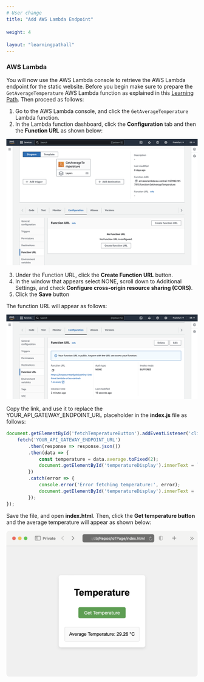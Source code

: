 ```yaml
---
# User change
title: "Add AWS Lambda Endpoint"

weight: 4

layout: "learningpathall"
---
```


### AWS Lambda

You will now use the AWS Lambda console to retrieve the AWS Lambda endpoint for the static website. Before you begin make sure to prepare the `GetAverageTemperature` AWS Lambda function as explained in this [Learning Path](/content/learning-paths/laptops-and-desktops/win_aws_iot_lambda_dynamodb/). Then proceed as follows:
1. Go to the AWS Lambda console, and click the `GetAverageTemperature` Lambda function.
2. In the Lambda function dashboard, click the **Configuration** tab and then the **Function URL** as shown below:

![fig2](Figures/02.png)

3. Under the Function URL, click the **Create Function URL** button.
4. In the window that appears select NONE, scroll down to Additional Settings, and check **Configure cross-origin resource sharing (CORS)**.
5. Click the **Save** button

The function URL will appear as follows:

![fig3](Figures/03.png)

Copy the link, and use it to replace the YOUR_API_GATEWAY_ENDPOINT_URL placeholder in the **index.js** file as follows:

```JavaScript
document.getElementById('fetchTemperatureButton').addEventListener('click', function() {
    fetch('YOUR_API_GATEWAY_ENDPOINT_URL') 
        .then(response => response.json())
        .then(data => {
            const temperature = data.average.toFixed(2);
            document.getElementById('temperatureDisplay').innerText = `Average Temperature: ${temperature} °C`;
        })
        .catch(error => {
            console.error('Error fetching temperature:', error);
            document.getElementById('temperatureDisplay').innerText = 'Error fetching temperature';
        });
});
```

Save the file, and open **index.html**. Then, click the **Get temperature button** and the average temperature will appear as shown below:

![fig4](Figures/04.png)

